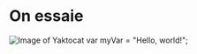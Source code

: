 # On essaie
![Image of Yaktocat](https://octodex.github.com/images/yaktocat.png)
var myVar = "Hello, world!";

